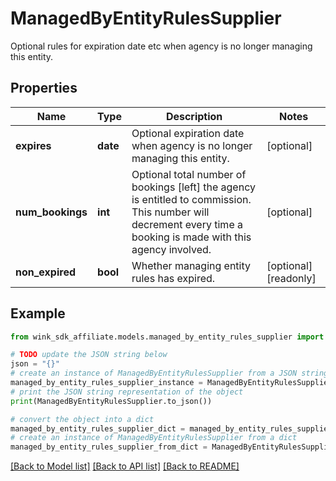 # ManagedByEntityRulesSupplier

Optional rules for expiration date etc when agency is no longer managing this entity.

## Properties

Name | Type | Description | Notes
------------ | ------------- | ------------- | -------------
**expires** | **date** | Optional expiration date when agency is no longer managing this entity. | [optional] 
**num_bookings** | **int** | Optional total number of bookings [left] the agency is entitled to commission. This number will decrement every time a booking is made with this agency involved. | [optional] 
**non_expired** | **bool** | Whether managing entity rules has expired. | [optional] [readonly] 

## Example

```python
from wink_sdk_affiliate.models.managed_by_entity_rules_supplier import ManagedByEntityRulesSupplier

# TODO update the JSON string below
json = "{}"
# create an instance of ManagedByEntityRulesSupplier from a JSON string
managed_by_entity_rules_supplier_instance = ManagedByEntityRulesSupplier.from_json(json)
# print the JSON string representation of the object
print(ManagedByEntityRulesSupplier.to_json())

# convert the object into a dict
managed_by_entity_rules_supplier_dict = managed_by_entity_rules_supplier_instance.to_dict()
# create an instance of ManagedByEntityRulesSupplier from a dict
managed_by_entity_rules_supplier_from_dict = ManagedByEntityRulesSupplier.from_dict(managed_by_entity_rules_supplier_dict)
```
[[Back to Model list]](../README.md#documentation-for-models) [[Back to API list]](../README.md#documentation-for-api-endpoints) [[Back to README]](../README.md)


